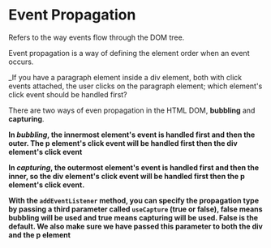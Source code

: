 # Event Propagation

Refers to the way events flow through the DOM tree.

Event propagation is a way of defining the element order when an event occurs.

_If you have a paragraph element inside a div element, both with click events attached, the user clicks on the
paragraph element; which element's click event should be handled first?

There are two ways of even propagation in the HTML DOM, **bubbling** and **capturing**.

**In _bubbling_, the innermost element's event is handled first and then the outer. The p element's click event
will be handled first then the div element's click event**

**In _capturing_, the outermost element's event is handled first and then the inner, so the div element's click event 
will be handled first then the p element's click event.**

**With the `addEventListener` method, you can specify the propagation type by passing a third parameter called
`useCapture` (true or false), false means bubbling will be used and true means capturing will be used. False is the 
default. We also make sure we have passed this parameter to both the div and the p element**